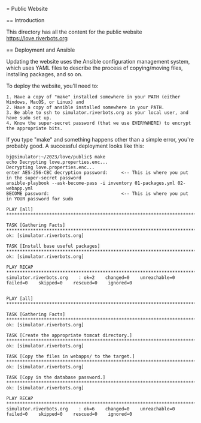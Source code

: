 = Public Website

== Introduction

This directory has all the content for the public website https://love.riverbots.org

== Deployment and Ansible

Updating the website uses the Ansible configuration management system, which uses YAML
files to describe the process of copying/moving files, installing packages, and so on.

To deploy the website, you'll need to:

    1. Have a copy of "make" installed somewhere in your PATH (either Windows, MacOS, or Linux) and
    2. Have a copy of ansible installed somewhere in your PATH.
    3. Be able to ssh to simulator.riverbots.org as your local user, and have sudo set up.
    4. Know the super-secret password (that we use EVERYWHERE) to encrypt the appropriate bits.

If you type "make" and something happens other than a simple error, you're probably good.  A
successful deployment looks like this:

```
bj@simulator:~/2023/love/public$ make
echo Decrypting love.properties.enc...
Decrypting love.properties.enc...
enter AES-256-CBC decryption password:     <-- This is where you put in the super-secret password
ansible-playbook --ask-become-pass -i inventory 01-packages.yml 02-webapp.yml
BECOME password:                           <-- This is where you put in YOUR password for sudo

PLAY [all] *************************************************************************************************************************

TASK [Gathering Facts] *************************************************************************************************************
ok: [simulator.riverbots.org]

TASK [Install base useful packages] ************************************************************************************************
ok: [simulator.riverbots.org]

PLAY RECAP *************************************************************************************************************************
simulator.riverbots.org    : ok=2    changed=0    unreachable=0    failed=0    skipped=0    rescued=0    ignored=0


PLAY [all] *************************************************************************************************************************

TASK [Gathering Facts] *************************************************************************************************************
ok: [simulator.riverbots.org]

TASK [Create the appropriate tomcat directory.] ************************************************************************************
ok: [simulator.riverbots.org]

TASK [Copy the files in webapps/ to the target.] ***********************************************************************************
ok: [simulator.riverbots.org]

TASK [Copy in the database password.] **********************************************************************************************
ok: [simulator.riverbots.org]

PLAY RECAP *************************************************************************************************************************
simulator.riverbots.org    : ok=6    changed=0    unreachable=0    failed=0    skipped=0    rescued=0    ignored=0
```
